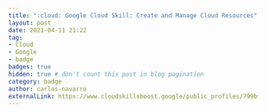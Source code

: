 ```yaml
---
title: ":cloud: Google Cloud Skill: Create and Manage Cloud Resources"
layout: post
date: 2021-04-11 21:22
tag:
- Cloud
- Google
- badge
badges: true
hidden: true # don't count this post in blog pagination
category: badge
author: carlos-navarro
externalLink: https://www.cloudskillsboost.google/public_profiles/799bf8c8-0895-4121-a4b1-1441d22577f8/badges/727232
---
```

